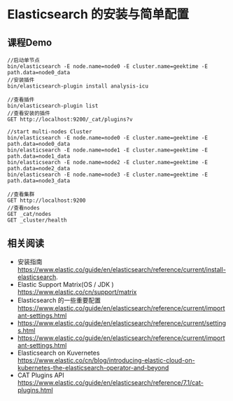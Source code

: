 # Elasticsearch 的安装与简单配置
## 课程Demo
```
//启动单节点
bin/elasticsearch -E node.name=node0 -E cluster.name=geektime -E path.data=node0_data
//安装插件
bin/elasticsearch-plugin install analysis-icu

//查看插件
bin/elasticsearch-plugin list
//查看安装的插件
GET http://localhost:9200/_cat/plugins?v

//start multi-nodes Cluster
bin/elasticsearch -E node.name=node0 -E cluster.name=geektime -E path.data=node0_data
bin/elasticsearch -E node.name=node1 -E cluster.name=geektime -E path.data=node1_data
bin/elasticsearch -E node.name=node2 -E cluster.name=geektime -E path.data=node2_data
bin/elasticsearch -E node.name=node3 -E cluster.name=geektime -E path.data=node3_data

//查看集群
GET http://localhost:9200
//查看nodes
GET _cat/nodes
GET _cluster/health

```
## 相关阅读
- 安装指南 https://www.elastic.co/guide/en/elasticsearch/reference/current/install-elasticsearch.
- Elastic Support Matrix(OS / JDK ) https://www.elastic.co/cn/support/matrix
- Elasticsearch 的一些重要配置 https://www.elastic.co/guide/en/elasticsearch/reference/current/important-settings.html
- https://www.elastic.co/guide/en/elasticsearch/reference/current/settings.html
- https://www.elastic.co/guide/en/elasticsearch/reference/current/important-settings.html
- Elasticsearch on Kuvernetes https://www.elastic.co/cn/blog/introducing-elastic-cloud-on-kubernetes-the-elasticsearch-operator-and-beyond
- CAT Plugins API https://www.elastic.co/guide/en/elasticsearch/reference/7.1/cat-plugins.html
